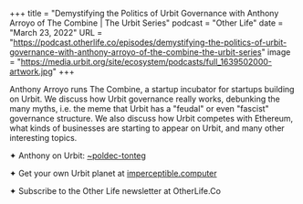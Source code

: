 +++
title = "Demystifying the Politics of Urbit Governance with Anthony Arroyo of The Combine | The Urbit Series"
podcast = "Other Life"
date = "March 23, 2022"
URL = "https://podcast.otherlife.co/episodes/demystifying-the-politics-of-urbit-governance-with-anthony-arroyo-of-the-combine-the-urbit-series"
image = "https://media.urbit.org/site/ecosystem/podcasts/full_1639502000-artwork.jpg"
+++

Anthony Arroyo runs The Combine, a startup incubator for startups building on Urbit. We discuss how Urbit governance really works, debunking the many myths, i.e. the meme that Urbit has a "feudal" or even "fascist" governance structure. We also discuss how Urbit competes with Ethereum, what kinds of businesses are starting to appear on Urbit, and many other interesting topics.

✦ Anthony on Urbit: [~poldec-tonteg](/ids/~poldec-tonteg)

✦ Get your own Urbit planet at [imperceptible.computer](https://imperceptible.computer)

✦ Subscribe to the Other Life newsletter at OtherLife.Co